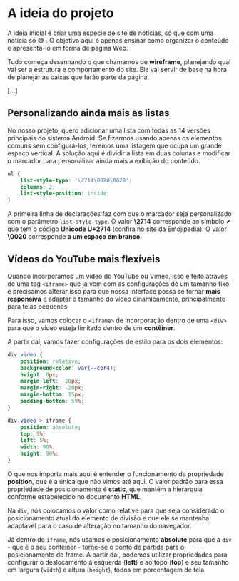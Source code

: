 # A ideia do projeto

A ideia inicial é criar uma espécie de site de notícias, só que com uma notícia só 😅 . O objetivo aqui é apenas ensinar como organizar o conteúdo e apresentá-lo em forma de página Web.

Tudo começa desenhando o que chamamos de **wireframe**, planejando qual vai ser a estrutura e comportamento do site. Ele vai servir de base na hora de planejar as caixas que farão parte da página.

\[...\]

## Personalizando ainda mais as listas

No nosso projeto, quero adicionar uma lista com todas as 14 versões principais do sistema Android. Se fizermos usando apenas os elementos comuns sem configurá-los, teremos uma listagem que ocupa um grande espaço vertical. A solução aqui é dividir a lista em duas colunas e modificar o marcador para personalizar ainda mais a exibição do conteúdo.

```css
ul {
    list-style-type: '\2714\0020\0020';
    columns: 2;
    list-style-position: inside;	
}
```

A primeira linha de declarações faz com que o marcador seja personalizado com o parâmetro `list-style-type`. O valor **\\2714** corresponde ao símbolo ✔ que tem o código **Unicode U+2714** (confira no site da Emojipedia). O valor **\\0020** corresponde **a um espaço em branco**.

## Vídeos do YouTube mais flexíveis

Quando incorporamos um vídeo do YouTube ou Vimeo, isso é feito através de uma tag `<iframe>` que já vem com as configurações de um tamanho fixo e precisamos alterar isso para que nossa interface possa se tornar **mais responsiva** e adaptar o tamanho do vídeo dinamicamente, principalmente para telas pequenas.

Para isso, vamos colocar o `<iframe>` de incorporação dentro de uma `<div>` para que o vídeo esteja limitado dentro de um **contêiner**.

A partir daí, vamos fazer configurações de estilo para os dois elementos:

```css
div.video {
    position: relative;
    background-color: var(--cor4);
    height: 0px;
    margin-left: -20px;
    margin-right: -20px;
    margin-bottom: 15px;
    padding-bottom: 59%;
}

div.video > iframe {
    position: absolute;
    top: 5%;
    left: 5%;
    width: 90%;
    height: 90%;
}
```

O que nos importa mais aqui é entender o funcionamento da propriedade **position**, que é a única que não vimos até aqui. O valor padrão para essa propriedade de posicionamento é **static**, que mantém a hierarquia conforme estabelecido no documento **HTML**.

Na `div`, nós colocamos o valor como relative para que seja considerado o posicionamento atual do elemento de divisão e que ele se mantenha adaptável para o caso de alteração no tamanho do navegador.

Já dentro do `iframe`, nós usamos o posicionamento **absolute** para que a `div` \- que é o seu contêiner - torne-se o ponto de partida para o posicionamento do frame. A partir daí, podemos utilizar propriedades para configurar o deslocamento à esquerda (**left**) e ao topo (**top**) e seu tamanho em largura (`width`) e altura (`height`), todos em porcentagem de tela.